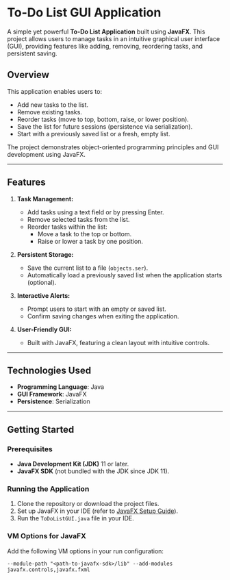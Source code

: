 # To-Do List GUI Application

A simple yet powerful **To-Do List Application** built using **JavaFX**. This project allows users to manage tasks in an intuitive graphical user interface (GUI), providing features like adding, removing, reordering tasks, and persistent saving.

## **Overview**
This application enables users to:
- Add new tasks to the list.
- Remove existing tasks.
- Reorder tasks (move to top, bottom, raise, or lower position).
- Save the list for future sessions (persistence via serialization).
- Start with a previously saved list or a fresh, empty list.

The project demonstrates object-oriented programming principles and GUI development using JavaFX.

---

## **Features**
1. **Task Management:**
   - Add tasks using a text field or by pressing Enter.
   - Remove selected tasks from the list.
   - Reorder tasks within the list:
     - Move a task to the top or bottom.
     - Raise or lower a task by one position.

2. **Persistent Storage:**
   - Save the current list to a file (`objects.ser`).
   - Automatically load a previously saved list when the application starts (optional).

3. **Interactive Alerts:**
   - Prompt users to start with an empty or saved list.
   - Confirm saving changes when exiting the application.

4. **User-Friendly GUI:**
   - Built with JavaFX, featuring a clean layout with intuitive controls.

---

## **Technologies Used**
- **Programming Language**: Java
- **GUI Framework**: JavaFX
- **Persistence**: Serialization

---

## **Getting Started**
### **Prerequisites**
- **Java Development Kit (JDK)** 11 or later.
- **JavaFX SDK** (not bundled with the JDK since JDK 11).

### **Running the Application**
1. Clone the repository or download the project files.
2. Set up JavaFX in your IDE (refer to [JavaFX Setup Guide](https://openjfx.io/openjfx-docs/)).
3. Run the `ToDoListGUI.java` file in your IDE.

### **VM Options for JavaFX**
Add the following VM options in your run configuration:
```plaintext
--module-path "<path-to-javafx-sdk>/lib" --add-modules javafx.controls,javafx.fxml
